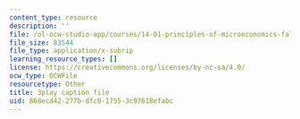 ```yaml
---
content_type: resource
description: ''
file: /ol-ocw-studio-app/courses/14-01-principles-of-microeconomics-fall-2018/868ecd42277bdfc017553c97618efabc_ftmvsahQ6Wo.srt
file_size: 83544
file_type: application/x-subrip
learning_resource_types: []
license: https://creativecommons.org/licenses/by-nc-sa/4.0/
ocw_type: OCWFile
resourcetype: Other
title: 3play caption file
uid: 868ecd42-277b-dfc0-1755-3c97618efabc
---
```

